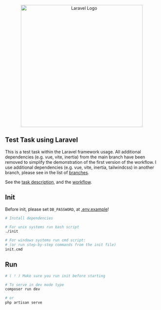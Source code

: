 <p align="center"><a href="https://laravel.com" target="_blank"><img src="https://raw.githubusercontent.com/laravel/art/master/logo-lockup/5%20SVG/2%20CMYK/1%20Full%20Color/laravel-logolockup-cmyk-red.svg" width="400" alt="Laravel Logo"></a></p>

## Test Task using Laravel

This is a test task within the Laravel framework usage.
All additional dependencies (e.g. vue, vite, inertia) from the main branch have been removed to simplify the demonstration of the first version of the workflow. I use additional dependencies (e.g. vue, vite, inertia, tailwindcss) in another branch, please see in the list of [branches](https://github.com/yukal/test_task/branches).

See the [task description](_workflow/task-en.md), and the [workflow](_workflow).

## Init

Before init, please set `DB_PASSWORD`, at [.env.example](.env.example)!

```bash
# Install dependencies

# For unix systems run bash script
./init

# For windows systems run cmd script:
# (or run step-by-step commands from the init file)
init.cmd
```

## Run

```bash
# ( ! ) Make sure you run init before starting

# To serve in dev mode type
composer run dev

# or
php artisan serve
```

